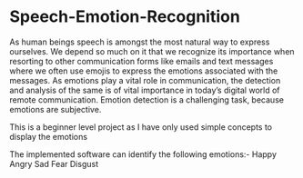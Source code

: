 # Speech-Emotion-Recognition


As human beings speech is amongst the most natural way to express ourselves. We depend so much on it that we recognize its importance when resorting to other communication forms like emails and text messages where we often use emojis to express the emotions associated with the messages. As emotions play a vital role in communication, the detection and analysis of the same is of vital importance in today’s digital world of remote communication. Emotion detection is a challenging task, because emotions are subjective. 

This is a beginner level project as I have only used simple concepts to display the emotions

The implemented software can identify the following emotions:-
Happy
Angry
Sad
Fear
Disgust
